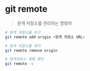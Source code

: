 # git remote

> 원격 저장소를 관리하는 명령어

```sh
# 원격 저장소를 추가
git remote add origin <원격 저장소 URL>

# 원격 저장소를 제거
git remote remove origin

# 원격저장소 목록 확인
git remote -v
```
